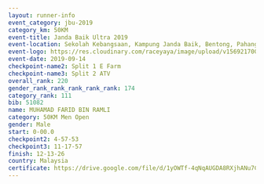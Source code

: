 ```yaml
---
layout: runner-info 
event_category: jbu-2019 
category_km: 50KM 
event-title: Janda Baik Ultra 2019 
event-location: Sekolah Kebangsaan, Kampung Janda Baik, Bentong, Pahang, Malaysia 
event-logo: https://res.cloudinary.com/raceyaya/image/upload/v1569217009/logo/janda-baik_vch1pc.jpg 
event-date: 2019-09-14 
checkpoint-name2: Split 1 E Farm 
checkpoint-name3: Split 2 ATV 
overall_rank: 220
gender_rank_rank_rank_rank_rank: 174
category_rank: 111
bib: 51082
name: MUHAMAD FARID BIN RAMLI
category: 50KM Men Open
gender: Male
start: 0-00.0
checkpoint2: 4-57-53
checkpoint3: 11-17-57
finish: 12-13-26
country: Malaysia
certificate: https://drive.google.com/file/d/1yOWTf-4qNqAUGDA8RXjhANu7CVAG0ncm/view?usp=sharing
---
```

